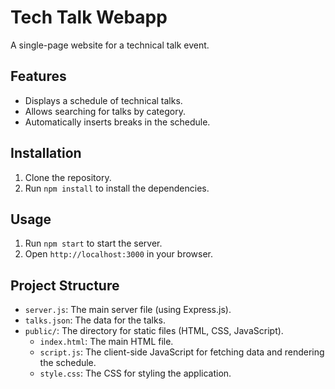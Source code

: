 # Tech Talk Webapp

A single-page website for a technical talk event.

## Features

*   Displays a schedule of technical talks.
*   Allows searching for talks by category.
*   Automatically inserts breaks in the schedule.

## Installation

1.  Clone the repository.
2.  Run `npm install` to install the dependencies.

## Usage

1.  Run `npm start` to start the server.
2.  Open `http://localhost:3000` in your browser.

## Project Structure

*   `server.js`: The main server file (using Express.js).
*   `talks.json`: The data for the talks.
*   `public/`: The directory for static files (HTML, CSS, JavaScript).
    *   `index.html`: The main HTML file.
    *   `script.js`: The client-side JavaScript for fetching data and rendering the schedule.
    *   `style.css`: The CSS for styling the application.
